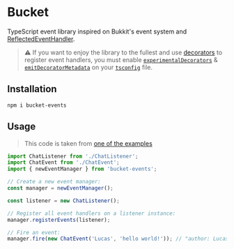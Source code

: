 # Bucket

TypeScript event library inspired on Bukkit's event system and [ReflectedEventHandler](https://github.com/xXNurioXx/ReflectedEventHandler).

> ⚠️ If you want to enjoy the library to the fullest and use [decorators](https://www.typescriptlang.org/docs/handbook/decorators.html) to register event handlers, you must enable [`experimentalDecorators`](https://www.typescriptlang.org/tsconfig#experimentalDecorators) & [`emitDecoratorMetadata`](https://www.typescriptlang.org/tsconfig/emitDecoratorMetadata.html) on your [`tsconfig`](https://www.typescriptlang.org/docs/handbook/tsconfig-json.html) file.

## Installation

```
npm i bucket-events
```

## Usage


> This code is taken from [one of the examples](https://github.com/pragmare/bucket-events/tree/main/examples/example-1)

```ts
import ChatListener from './ChatListener';
import ChatEvent from './ChatEvent';
import { newEventManager } from 'bucket-events';

// Create a new event manager:
const manager = newEventManager();

const listener = new ChatListener();

// Register all event handlers on a listener instance:
manager.registerEvents(listener);

// Fire an event:
manager.fire(new ChatEvent('Lucas', 'hello world!')); // "author: Lucas, body: hello world!"
```